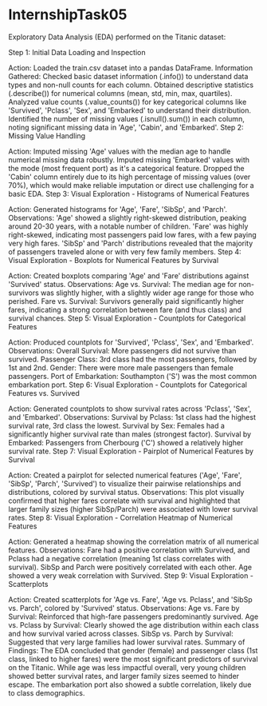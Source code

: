 # InternshipTask05


Exploratory Data Analysis (EDA) performed on the Titanic dataset:

Step 1: Initial Data Loading and Inspection

Action: Loaded the train.csv dataset into a pandas DataFrame.
Information Gathered:
Checked basic dataset information (.info()) to understand data types and non-null counts for each column.
Obtained descriptive statistics (.describe()) for numerical columns (mean, std, min, max, quartiles).
Analyzed value counts (.value_counts()) for key categorical columns like 'Survived', 'Pclass', 'Sex', and 'Embarked' to understand their distribution.
Identified the number of missing values (.isnull().sum()) in each column, noting significant missing data in 'Age', 'Cabin', and 'Embarked'.
Step 2: Missing Value Handling

Action:
Imputed missing 'Age' values with the median age to handle numerical missing data robustly.
Imputed missing 'Embarked' values with the mode (most frequent port) as it's a categorical feature.
Dropped the 'Cabin' column entirely due to its high percentage of missing values (over 70%), which would make reliable imputation or direct use challenging for a basic EDA.
Step 3: Visual Exploration - Histograms of Numerical Features

Action: Generated histograms for 'Age', 'Fare', 'SibSp', and 'Parch'.
Observations:
'Age' showed a slightly right-skewed distribution, peaking around 20-30 years, with a notable number of children.
'Fare' was highly right-skewed, indicating most passengers paid low fares, with a few paying very high fares.
'SibSp' and 'Parch' distributions revealed that the majority of passengers traveled alone or with very few family members.
Step 4: Visual Exploration - Boxplots for Numerical Features by Survival

Action: Created boxplots comparing 'Age' and 'Fare' distributions against 'Survived' status.
Observations:
Age vs. Survival: The median age for non-survivors was slightly higher, with a slightly wider age range for those who perished.
Fare vs. Survival: Survivors generally paid significantly higher fares, indicating a strong correlation between fare (and thus class) and survival chances.
Step 5: Visual Exploration - Countplots for Categorical Features

Action: Produced countplots for 'Survived', 'Pclass', 'Sex', and 'Embarked'.
Observations:
Overall Survival: More passengers did not survive than survived.
Passenger Class: 3rd class had the most passengers, followed by 1st and 2nd.
Gender: There were more male passengers than female passengers.
Port of Embarkation: Southampton ('S') was the most common embarkation port.
Step 6: Visual Exploration - Countplots for Categorical Features vs. Survived

Action: Generated countplots to show survival rates across 'Pclass', 'Sex', and 'Embarked'.
Observations:
Survival by Pclass: 1st class had the highest survival rate, 3rd class the lowest.
Survival by Sex: Females had a significantly higher survival rate than males (strongest factor).
Survival by Embarked: Passengers from Cherbourg ('C') showed a relatively higher survival rate.
Step 7: Visual Exploration - Pairplot of Numerical Features by Survival

Action: Created a pairplot for selected numerical features ('Age', 'Fare', 'SibSp', 'Parch', 'Survived') to visualize their pairwise relationships and distributions, colored by survival status.
Observations: This plot visually confirmed that higher fares correlate with survival and highlighted that larger family sizes (higher SibSp/Parch) were associated with lower survival rates.
Step 8: Visual Exploration - Correlation Heatmap of Numerical Features

Action: Generated a heatmap showing the correlation matrix of all numerical features.
Observations:
Fare had a positive correlation with Survived, and Pclass had a negative correlation (meaning 1st class correlates with survival).
SibSp and Parch were positively correlated with each other.
Age showed a very weak correlation with Survived.
Step 9: Visual Exploration - Scatterplots

Action: Created scatterplots for 'Age vs. Fare', 'Age vs. Pclass', and 'SibSp vs. Parch', colored by 'Survived' status.
Observations:
Age vs. Fare by Survival: Reinforced that high-fare passengers predominantly survived.
Age vs. Pclass by Survival: Clearly showed the age distribution within each class and how survival varied across classes.
SibSp vs. Parch by Survival: Suggested that very large families had lower survival rates.
Summary of Findings:
The EDA concluded that gender (female) and passenger class (1st class, linked to higher fares) were the most significant predictors of survival on the Titanic. While age was less impactful overall, very young children showed better survival rates, and larger family sizes seemed to hinder escape. The embarkation port also showed a subtle correlation, likely due to class demographics.
